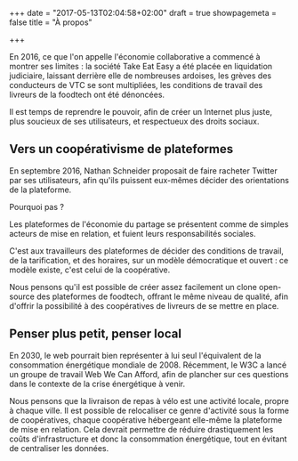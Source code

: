 +++
date = "2017-05-13T02:04:58+02:00"
draft = true
showpagemeta = false
title = "À propos"

+++

En 2016, ce que l'on appelle l'économie collaborative a commencé à montrer ses limites : la société Take Eat Easy a été placée en liquidation judiciaire, laissant derrière elle de nombreuses ardoises, les grèves des conducteurs de VTC se sont multipliées, les conditions de travail des livreurs de la foodtech ont été dénoncées.

Il est temps de reprendre le pouvoir, afin de créer un Internet plus juste, plus soucieux de ses utilisateurs, et respectueux des droits sociaux.

## Vers un coopérativisme de plateformes

En septembre 2016, Nathan Schneider proposait de faire racheter Twitter par ses utilisateurs, afin qu'ils puissent eux-mêmes décider des orientations de la plateforme.

Pourquoi pas ?

Les plateformes de l'économie du partage se présentent comme de simples acteurs de mise en relation, et fuient leurs responsabilités sociales.

C'est aux travailleurs des plateformes de décider des conditions de travail, de la tarification, et des horaires, sur un modèle démocratique et ouvert : ce modèle existe, c'est celui de la coopérative.

Nous pensons qu'il est possible de créer assez facilement un clone open-source des plateformes de foodtech, offrant le même niveau de qualité, afin d'offrir la possibilité à des coopératives de livreurs de se mettre en place.

## Penser plus petit, penser local

En 2030, le web pourrait bien représenter à lui seul l'équivalent de la consommation énergétique mondiale de 2008.
Récemment, le W3C a lancé un groupe de travail Web We Can Afford, afin de plancher sur ces questions dans le contexte de la crise énergétique à venir.

Nous pensons que la livraison de repas à vélo est une activité locale, propre à chaque ville.
Il est possible de relocaliser ce genre d'activité sous la forme de coopératives, chaque coopérative hébergeant elle-même la plateforme de mise en relation.
Cela devrait permettre de réduire drastiquement les coûts d'infrastructure et donc la consommation énergétique, tout en évitant de centraliser les données.
